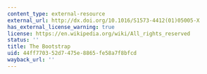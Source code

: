 ```yaml
---
content_type: external-resource
external_url: http://dx.doi.org/10.1016/S1573-4412(01)05005-X
has_external_license_warning: true
license: https://en.wikipedia.org/wiki/All_rights_reserved
status: ''
title: The Bootstrap
uid: 44ff7703-52d7-475e-8865-fe58a7f8bfcd
wayback_url: ''
---
```

